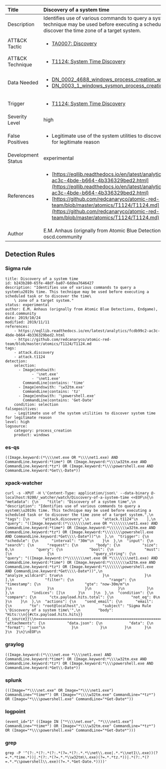 | Title                | Discovery of a system time                                                                                                                                                 |
|:---------------------|:------------------------------------------------------------------------------------------------------------------------------------------------------------|
| Description          | Identifies use of various commands to query a system’s time. This technique may be used before executing a scheduled task or to discover the time zone of a target system.                                                                                                                                           |
| ATT&amp;CK Tactic    |  <ul><li>[TA0007: Discovery](https://attack.mitre.org/tactics/TA0007)</li></ul>  |
| ATT&amp;CK Technique | <ul><li>[T1124: System Time Discovery](https://attack.mitre.org/techniques/T1124)</li></ul>  |
| Data Needed          | <ul><li>[DN_0002_4688_windows_process_creation_with_commandline](../Data_Needed/DN_0002_4688_windows_process_creation_with_commandline.md)</li><li>[DN_0003_1_windows_sysmon_process_creation](../Data_Needed/DN_0003_1_windows_sysmon_process_creation.md)</li></ul>  |
| Trigger              | <ul><li>[T1124: System Time Discovery](../Triggers/T1124.md)</li></ul>  |
| Severity Level       | high |
| False Positives      | <ul><li>Legitimate use of the system utilities to discover system time for legitimate reason</li></ul>  |
| Development Status   | experimental |
| References           | <ul><li>[https://eqllib.readthedocs.io/en/latest/analytics/fcdb99c2-ac3c-4bde-b664-4b336329bed2.html](https://eqllib.readthedocs.io/en/latest/analytics/fcdb99c2-ac3c-4bde-b664-4b336329bed2.html)</li><li>[https://github.com/redcanaryco/atomic-red-team/blob/master/atomics/T1124/T1124.md](https://github.com/redcanaryco/atomic-red-team/blob/master/atomics/T1124/T1124.md)</li></ul>  |
| Author               | E.M. Anhaus (orignally from Atomic Blue Detections, Endgame), oscd.community |


## Detection Rules

### Sigma rule

```
title: Discovery of a system time
id: b243b280-65fe-48df-ba07-6ddea7646427
description: "Identifies use of various commands to query a system\u2019s time. This technique may be used before executing a scheduled task or to discover the time\
    \ zone of a target system."
status: experimental
author: E.M. Anhaus (orignally from Atomic Blue Detections, Endgame), oscd.community
date: 2019/10/24
modified: 2019/11/11
references:
    - https://eqllib.readthedocs.io/en/latest/analytics/fcdb99c2-ac3c-4bde-b664-4b336329bed2.html
    - https://github.com/redcanaryco/atomic-red-team/blob/master/atomics/T1124/T1124.md
tags:
    - attack.discovery
    - attack.t1124
detection:
    selection:
      - Image|endswith: 
            - '\net.exe'
            - '\net1.exe'
        CommandLine|contains: 'time'
      - Image|endswith: '\w32tm.exe'
        CommandLine|contains: 'tz'
      - Image|endswith: '\powershell.exe'
        CommandLine|contains: 'Get-Date'
    condition: selection
falsepositives:
    - Legitimate use of the system utilities to discover system time for legitimate reason
level: high
logsource:
    category: process_creation
    product: windows

```





### es-qs
    
```
((Image.keyword:(*\\\\net.exe OR *\\\\net1.exe) AND CommandLine.keyword:*time*) OR (Image.keyword:*\\\\w32tm.exe AND CommandLine.keyword:*tz*) OR (Image.keyword:*\\\\powershell.exe AND CommandLine.keyword:*Get\\-Date*))
```


### xpack-watcher
    
```
curl -s -XPUT -H \'Content-Type: application/json\' --data-binary @- localhost:9200/_watcher/watch/Discovery-of-a-system-time <<EOF\n{\n  "metadata": {\n    "title": "Discovery of a system time",\n    "description": "Identifies use of various commands to query a system\\u2019s time. This technique may be used before executing a scheduled task or to discover the time zone of a target system.",\n    "tags": [\n      "attack.discovery",\n      "attack.t1124"\n    ],\n    "query": "((Image.keyword:(*\\\\\\\\net.exe OR *\\\\\\\\net1.exe) AND CommandLine.keyword:*time*) OR (Image.keyword:*\\\\\\\\w32tm.exe AND CommandLine.keyword:*tz*) OR (Image.keyword:*\\\\\\\\powershell.exe AND CommandLine.keyword:*Get\\\\-Date*))"\n  },\n  "trigger": {\n    "schedule": {\n      "interval": "30m"\n    }\n  },\n  "input": {\n    "search": {\n      "request": {\n        "body": {\n          "size": 0,\n          "query": {\n            "bool": {\n              "must": [\n                {\n                  "query_string": {\n                    "query": "((Image.keyword:(*\\\\\\\\net.exe OR *\\\\\\\\net1.exe) AND CommandLine.keyword:*time*) OR (Image.keyword:*\\\\\\\\w32tm.exe AND CommandLine.keyword:*tz*) OR (Image.keyword:*\\\\\\\\powershell.exe AND CommandLine.keyword:*Get\\\\-Date*))",\n                    "analyze_wildcard": true\n                  }\n                }\n              ],\n              "filter": {\n                "range": {\n                  "timestamp": {\n                    "gte": "now-30m/m"\n                  }\n                }\n              }\n            }\n          }\n        },\n        "indices": []\n      }\n    }\n  },\n  "condition": {\n    "compare": {\n      "ctx.payload.hits.total": {\n        "not_eq": 0\n      }\n    }\n  },\n  "actions": {\n    "send_email": {\n      "email": {\n        "to": "root@localhost",\n        "subject": "Sigma Rule \'Discovery of a system time\'",\n        "body": "Hits:\\n{{#ctx.payload.hits.hits}}{{_source}}\\n================================================================================\\n{{/ctx.payload.hits.hits}}",\n        "attachments": {\n          "data.json": {\n            "data": {\n              "format": "json"\n            }\n          }\n        }\n      }\n    }\n  }\n}\nEOF\n
```


### graylog
    
```
((Image.keyword:(*\\\\net.exe *\\\\net1.exe) AND CommandLine.keyword:*time*) OR (Image.keyword:*\\\\w32tm.exe AND CommandLine.keyword:*tz*) OR (Image.keyword:*\\\\powershell.exe AND CommandLine.keyword:*Get\\-Date*))
```


### splunk
    
```
(((Image="*\\\\net.exe" OR Image="*\\\\net1.exe") CommandLine="*time*") OR (Image="*\\\\w32tm.exe" CommandLine="*tz*") OR (Image="*\\\\powershell.exe" CommandLine="*Get-Date*"))
```


### logpoint
    
```
(event_id="1" ((Image IN ["*\\\\net.exe", "*\\\\net1.exe"] CommandLine="*time*") OR (Image="*\\\\w32tm.exe" CommandLine="*tz*") OR (Image="*\\\\powershell.exe" CommandLine="*Get-Date*")))
```


### grep
    
```
grep -P '^(?:.*(?:.*(?:.*(?=.*(?:.*.*\\net\\.exe|.*.*\\net1\\.exe))(?=.*.*time.*))|.*(?:.*(?=.*.*\\w32tm\\.exe)(?=.*.*tz.*))|.*(?:.*(?=.*.*\\powershell\\.exe)(?=.*.*Get-Date.*))))'
```



